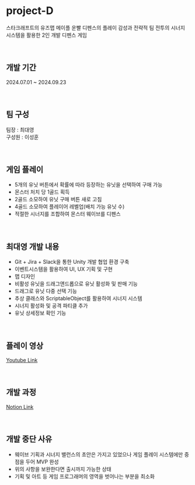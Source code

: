 # project-D
스타크래프트의 유즈맵 메이플 운빨 디펜스의 플레이 감성과 전략적 팀 전투의 시너지 시스템을 활용한 2인 개발 디펜스 게임
<br><br><br>

## 개발 기간
2024.07.01 ~ 2024.09.23
<br><br><br>

## 팀 구성
팀장 : 최대영  
구성원 : 이성훈
<br><br><br>

## 게임 플레이
- 5개의 유닛 버튼에서 확률에 따라 등장하는 유닛을 선택하여 구매 가능
- 몬스터 처치 당 1골드 획득
- 2골드 소모하여 유닛 구매 버튼 새로 고침
- 4골드 소모하여 플레이어 레벨업(배치 가능 유닛 수)
- 적절한 시너지를 조합하여 몬스터 웨이브를 디펜스
<br><br><br>

## 최대영 개발 내용
- Git + Jira + Slack을 통한 Unity 개발 협업 환경 구축
- 이벤트시스템을 활용하여 UI, UX 기획 및 구현
- 맵 디자인
- 비활성 유닛을 드래그앤드롭으로 유닛 활성화 및 판매 기능
- 드래그로 유닛 다중 선택 기능
- 추상 클래스와 ScriptableObject를 활용하여 시너지 시스템
- 시너지 활성화 및 공격 파티클 추가
- 유닛 상세정보 확인 기능
<br><br><br>

## 플레이 영상
[Youtube Link](https://youtu.be/lUbJoZvftaw)
<br><br><br>

## 개발 과정
[Notion Link](https://hypnotic-ocelot-c39.notion.site/Project-D-15bf82a7796340e59f8eb2767c0c220d?pvs=4)
<br><br><br>

## 개발 중단 사유
- 웨이브 기획과 시너지 밸런스의 초안은 가지고 있었으나 게임 플레이 시스템에만 중점을 두어 MVP 완성
- 위의 사항을 보완한다면 출시까지 가능한 상태
- 기획 및 아트 등 게임 프로그래머의 영역을 벗어나는 부분을 최소화

